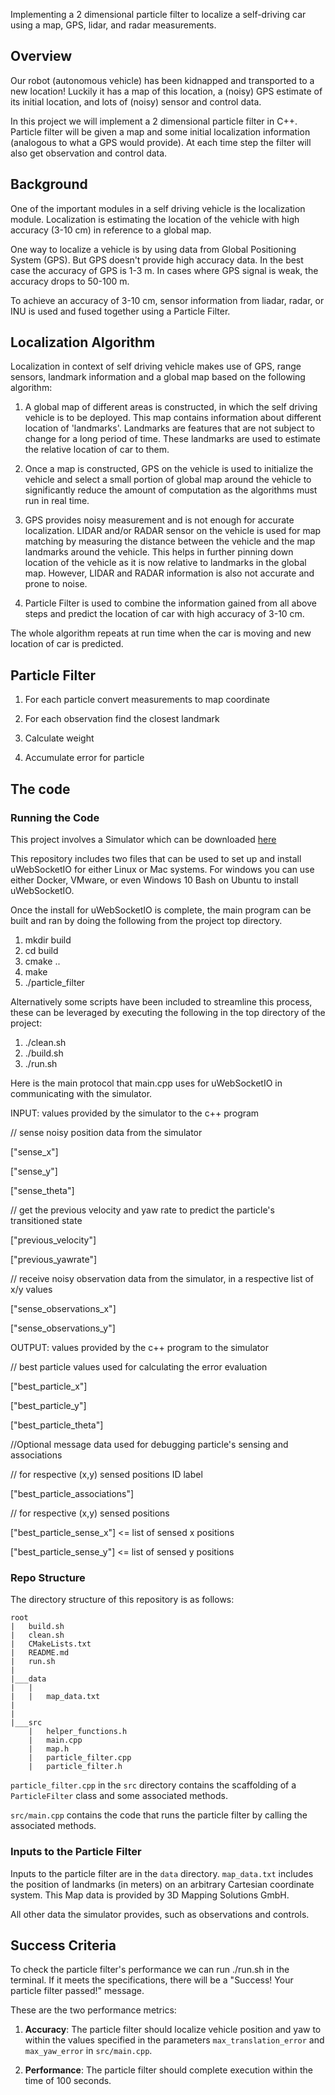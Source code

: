 Implementing a 2 dimensional particle filter to localize a self-driving car using a map, GPS, lidar, and radar measurements.

## Overview
Our robot (autonomous vehicle) has been kidnapped and transported to a new location! Luckily it has a map of this location, a (noisy) GPS estimate of its initial location, and lots of (noisy) sensor and control data.

In this project we will implement a 2 dimensional particle filter in C++. Particle filter will be given a map and some initial localization information (analogous to what a GPS would provide). At each time step the filter will also get observation and control data.

## Background
One of the important modules in a self driving vehicle is the localization module. Localization is estimating the location of the vehicle with high accuracy (3-10 cm) in reference to a global map.

One way to localize a vehicle is by using data from Global Positioning System (GPS). But GPS doesn't provide high accuracy data. In the best case the accuracy of GPS is 1-3 m. In cases where GPS signal is weak, the accuracy drops to 50-100 m.

To achieve an accuracy of 3-10 cm, sensor information from liadar, radar, or INU is used and fused together using a Particle Filter.

## Localization Algorithm
Localization in context of self driving vehicle makes use of GPS, range sensors, landmark information and a global map based on the following algorithm:

1. A global map of different areas is constructed, in which the self driving vehicle is to be deployed. This map contains information about different location of 'landmarks'. Landmarks are features that are not subject to change for a long period of time. These landmarks are used to estimate the relative location of car to them.

2. Once a map is constructed, GPS on the vehicle is used to initialize the vehicle and select a small portion of global map around the vehicle to significantly reduce the amount of computation as the algorithms must run in real time.

3. GPS provides noisy measurement and is not enough for accurate localization. LIDAR and/or RADAR sensor on the vehicle is used for map matching by measuring the distance between the vehicle and the map landmarks around the vehicle. This helps in further pinning down location of the vehicle as it is now relative to landmarks in the global map. However, LIDAR and RADAR information is also not accurate and prone to noise.

4. Particle Filter is used to combine the information gained from all above steps and predict the location of car with high accuracy of 3-10 cm.

The whole algorithm repeats at run time when the car is moving and new location of car is predicted.

## Particle Filter


1. For each particle convert measurements to map coordinate

2. For each observation find the closest landmark

3. Calculate weight

4. Accumulate error for particle


## The code
### Running the Code
This project involves a Simulator which can be downloaded [here](https://github.com/udacity/self-driving-car-sim/releases)

This repository includes two files that can be used to set up and install uWebSocketIO for either Linux or Mac systems. For windows you can use either Docker, VMware, or even Windows 10 Bash on Ubuntu to install uWebSocketIO.

Once the install for uWebSocketIO is complete, the main program can be built and ran by doing the following from the project top directory.

1. mkdir build
2. cd build
3. cmake ..
4. make
5. ./particle_filter

Alternatively some scripts have been included to streamline this process, these can be leveraged by executing the following in the top directory of the project:

1. ./clean.sh
2. ./build.sh
3. ./run.sh


Here is the main protocol that main.cpp uses for uWebSocketIO in communicating with the simulator.

INPUT: values provided by the simulator to the c++ program

// sense noisy position data from the simulator

["sense_x"]

["sense_y"]

["sense_theta"]

// get the previous velocity and yaw rate to predict the particle's transitioned state

["previous_velocity"]

["previous_yawrate"]

// receive noisy observation data from the simulator, in a respective list of x/y values

["sense_observations_x"]

["sense_observations_y"]


OUTPUT: values provided by the c++ program to the simulator

// best particle values used for calculating the error evaluation

["best_particle_x"]

["best_particle_y"]

["best_particle_theta"]

//Optional message data used for debugging particle's sensing and associations

// for respective (x,y) sensed positions ID label

["best_particle_associations"]

// for respective (x,y) sensed positions

["best_particle_sense_x"] <= list of sensed x positions

["best_particle_sense_y"] <= list of sensed y positions


### Repo Structure
The directory structure of this repository is as follows:

```
root
|   build.sh
|   clean.sh
|   CMakeLists.txt
|   README.md
|   run.sh
|
|___data
|   |   
|   |   map_data.txt
|   
|   
|___src
    |   helper_functions.h
    |   main.cpp
    |   map.h
    |   particle_filter.cpp
    |   particle_filter.h
```

`particle_filter.cpp` in the `src` directory contains the scaffolding of a `ParticleFilter` class and some associated methods.

`src/main.cpp` contains the code that runs the particle filter by calling the associated methods.

### Inputs to the Particle Filter
Inputs to the particle filter are in the `data` directory. `map_data.txt` includes the position of landmarks (in meters) on an arbitrary Cartesian coordinate system. This Map data is provided by 3D Mapping Solutions GmbH.

All other data the simulator provides, such as observations and controls.


## Success Criteria
To check the particle filter's performance we can run ./run.sh in the terminal. If it meets the specifications, there will be a "Success! Your particle filter passed!" message.

These are the two performance metrics:

1. **Accuracy**: The particle filter should localize vehicle position and yaw to within the values specified in the parameters `max_translation_error` and `max_yaw_error` in `src/main.cpp`.

2. **Performance**: The particle filter should complete execution within the time of 100 seconds.
